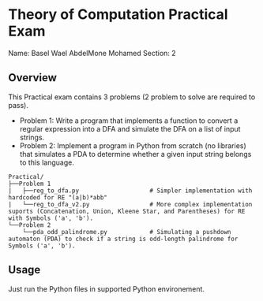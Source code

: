 # Theory of Computation Practical Exam

Name: Basel Wael AbdelMone Mohamed
Section: 2

## Overview
This Practical exam contains 3 problems (2 problem to solve are required to pass).
- Problem 1: Write a program that implements a function to convert a regular expression into a DFA and simulate the DFA on a list of input strings.
- Problem 2: Implement a program in Python from scratch (no libraries) that simulates a PDA to determine whether a given input string belongs to this language.

```
Practical/
├──Problem 1
|   ├──reg_to_dfa.py                    # Simpler implementation with hardcoded for RE "(a|b)*abb" 
|   └──reg_to_dfa_v2.py                 # More complex implementation suports (Concatenation, Union, Kleene Star, and Parentheses) for RE with Symbols ('a', 'b').
└──Problem 2
    └──pda_odd_palindrome.py            # Simulating a pushdown automaton (PDA) to check if a string is odd-length palindrome for Symbols ('a', 'b').
```


## Usage
Just run the Python files in supported Python environement.